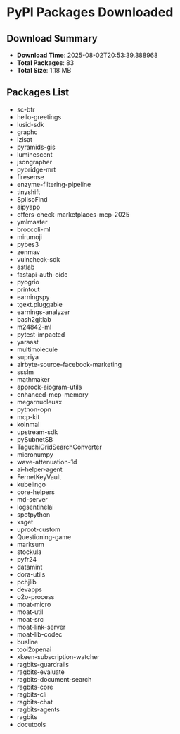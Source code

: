 # PyPI Packages Downloaded

## Download Summary
- **Download Time**: 2025-08-02T20:53:39.388968
- **Total Packages**: 83
- **Total Size**: 1.18 MB

## Packages List
- sc-btr
- hello-greetings
- lusid-sdk
- graphc
- izisat
- pyramids-gis
- luminescent
- jsongrapher
- pybridge-mrt
- firesense
- enzyme-filtering-pipeline
- tinyshift
- SplIsoFind
- aipyapp
- offers-check-marketplaces-mcp-2025
- ymlmaster
- broccoli-ml
- mirumoji
- pybes3
- zenmav
- vulncheck-sdk
- astlab
- fastapi-auth-oidc
- pyogrio
- printout
- earningspy
- tgext.pluggable
- earnings-analyzer
- bash2gitlab
- m24842-ml
- pytest-impacted
- yaraast
- multimolecule
- supriya
- airbyte-source-facebook-marketing
- ssslm
- mathmaker
- approck-aiogram-utils
- enhanced-mcp-memory
- megarnucleusx
- python-opn
- mcp-kit
- koinmal
- upstream-sdk
- pySubnetSB
- TaguchiGridSearchConverter
- micronumpy
- wave-attenuation-1d
- ai-helper-agent
- FernetKeyVault
- kubelingo
- core-helpers
- md-server
- logsentinelai
- spotpython
- xsget
- uproot-custom
- Questioning-game
- marksum
- stockula
- pyfr24
- datamint
- dora-utils
- pchjlib
- devapps
- o2o-process
- moat-micro
- moat-util
- moat-src
- moat-link-server
- moat-lib-codec
- busline
- tool2openai
- xkeen-subscription-watcher
- ragbits-guardrails
- ragbits-evaluate
- ragbits-document-search
- ragbits-core
- ragbits-cli
- ragbits-chat
- ragbits-agents
- ragbits
- docutools
